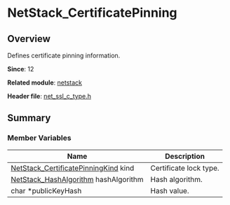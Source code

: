 # NetStack_CertificatePinning

<!--Kit: Network Kit-->
<!--Subsystem: Communication-->
<!--Owner: @wmyao_mm-->
<!--Designer: @guo-min_net-->
<!--Tester: @tongxilin-->
<!--Adviser: @zhang_yixin13-->

## Overview

Defines certificate pinning information.

**Since**: 12

**Related module**: [netstack](capi-netstack.md)

**Header file**: [net_ssl_c_type.h](capi-net-ssl-c-type-h.md)

## Summary

### Member Variables

| Name                                                                                              | Description|
|--------------------------------------------------------------------------------------------------| -- |
| [NetStack_CertificatePinningKind](capi-net-ssl-c-type-h.md#netstack_certificatepinningkind) kind | Certificate lock type.|
| [NetStack_HashAlgorithm](capi-net-ssl-c-type-h.md#netstack_hashalgorithm) hashAlgorithm          | Hash algorithm.|
| char *publicKeyHash                                                                              | Hash value.|
